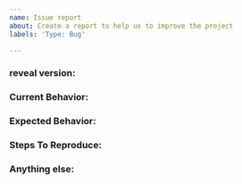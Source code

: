 ```yaml
---
name: Issue report
about: Create a report to help us to improve the project
labels: 'Type: Bug'

---
```


<!-- 
1. Please search to see if an issue already exists for the bug you encountered.
2. For support requests, FAQs or "How to" questions, please use the GitHub Discussions section instead - https://github.com/khulnasoft-labs/reveal/discussions or
3. Join our discord server at https://discord.gg/khulnasoft-labs and post the question on the #reveal channel.
-->

<!-- ISSUES MISSING IMPORTANT INFORMATION MAY BE CLOSED WITHOUT INVESTIGATION. -->

### reveal version:
<!-- You can find current version of reveal with "reveal -version" -->

### Current Behavior:
<!-- A concise description of what you're experiencing. -->

### Expected Behavior:
<!-- A concise description of what you expected to happen. -->

### Steps To Reproduce:
<!--
1. Run 'reveal ..'
2. See error...
-->


### Anything else:
<!-- Links? References? Screnshots? Anything that will give us more context about the issue that you are encountering! -->